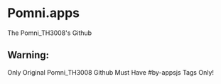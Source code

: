 # Pomni.apps

The Pomni_TH3008's Github

## Warning:
Only Original Pomni_TH3008 Github Must Have #by-appsjs Tags Only!
